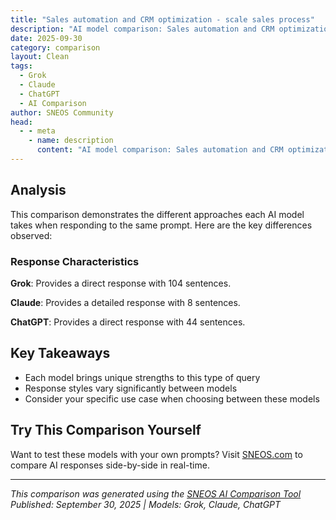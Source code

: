 ```yaml
---
title: "Sales automation and CRM optimization - scale sales process"
description: "AI model comparison: Sales automation and CRM optimization - scale sales process..."
date: 2025-09-30
category: comparison
layout: Clean
tags:
  - Grok
  - Claude
  - ChatGPT
  - AI Comparison
author: SNEOS Community
head:
  - - meta
    - name: description
      content: "AI model comparison: Sales automation and CRM optimization - scale sales process..."
---
```


<ChatComparison
  title="Sales automation and CRM optimization - scale sales process"
  prompt="Sales automation and CRM optimization - scale sales process"
  :responses='{
    "Grok": "Sales automation and CRM (Customer Relationship Management) optimization are critical strategies for scaling a sales process efficiently while maintaining personalized customer interactions. By automating repetitive tasks, streamlining workflows, and leveraging data-driven insights through a CRM system, businesses can improve productivity, enhance customer relationships, and drive revenue growth. Below is a detailed guide to scaling your sales process using sales automation and CRM optimization.\n\n---\n\n### 1. Understand Your Sales Process\nBefore implementing automation or optimizing your CRM, map out your current sales process. Identify each stage of the sales funnel, key activities, pain points, and areas of inefficiency. Common sales stages include:\n- Lead generation\n- Lead qualification\n- Nurturing and follow-ups\n- Proposal and pitching\n- Closing deals\n- Post-sale support\n\nUnderstanding your process helps you identify repetitive tasks for automation and areas where a CRM can provide actionable insights.\n\n---\n\n### 2. Choose the Right CRM Platform\nSelecting a CRM that aligns with your business needs is essential for scaling. Popular CRM platforms include Salesforce, HubSpot, Zoho CRM, Microsoft Dynamics 365, and Pipedrive. Consider the following when choosing a CRM:\n- Scalability: Can it grow with your business?\n- Integration: Does it integrate with your existing tools (e.g., email, marketing automation, accounting software)?\n- Customization: Can it be tailored to your sales process?\n- User-friendliness: Is it easy for your team to adopt?\n- Analytics and reporting: Does it provide actionable insights for decision-making?\n\nA well-implemented CRM acts as the backbone of your sales automation strategy, centralizing customer data and enabling personalized interactions at scale.\n\n---\n\n### 3. Automate Repetitive Sales Tasks\nSales automation tools can handle time-consuming tasks, allowing your sales team to focus on high-value activities like building relationships and closing deals. Areas to automate include:\n#### a. Lead Generation and Scoring\n- Use tools like LinkedIn Sales Navigator or lead generation software (e.g., Leadfeeder, ZoomInfo) to identify potential customers.\n- Automate lead scoring in your CRM to prioritize high-value prospects based on predefined criteria (e.g., engagement level, company size).\n\n#### b. Email Outreach and Follow-Ups\n- Leverage email automation tools (e.g., Outreach, Mailchimp, or CRM built-in features) to send personalized emails at scale.\n- Set up automated follow-up sequences to nurture leads who don\u2019t respond initially.\n\n#### c. Data Entry and Updates\n- Automate data entry by integrating forms, chatbots, or APIs to capture lead information directly into your CRM.\n- Use workflow automation to update lead statuses or assign tasks based on triggers (e.g., a lead downloading a whitepaper).\n\n#### d. Appointment Scheduling\n- Tools like Calendly or HubSpot Meetings can automate scheduling by syncing with your calendar and allowing prospects to book meetings without manual back-and-forth.\n\n#### e. Proposal and Quote Generation\n- Automate the creation of proposals and quotes using templates in your CRM or tools like PandaDoc or Proposify. Add e-signature capabilities to speed up deal closures.\n\n---\n\n### 4. Optimize CRM for Efficiency and Insights\nA CRM isn\u2019t just a database; it\u2019s a tool for driving better sales outcomes. Optimize it by:\n#### a. Centralizing Data\n- Ensure all customer interactions (calls, emails, chats) are logged in the CRM for a 360-degree view of the customer.\n- Eliminate data silos by integrating your CRM with marketing, customer support, and other systems.\n\n#### b. Segmenting Leads and Customers\n- Use CRM features to segment your audience based on demographics, behavior, or stage in the sales funnel.\n- Tailor messaging and campaigns to specific segments for higher conversion rates.\n\n#### c. Customizing Dashboards and Reports\n- Create dashboards to track key performance indicators (KPIs) like conversion rates, sales cycle length, and revenue per rep.\n- Use real-time analytics to identify bottlenecks or opportunities in the sales process.\n\n#### d. Implementing Workflow Automation\n- Set up automated workflows in your CRM to assign leads, send reminders, or trigger notifications based on specific actions.\n- For example, automatically notify a sales rep when a lead reaches a high score or reassign inactive leads to a nurturing campaign.\n\n#### e. Personalizing Customer Interactions\n- Use CRM data to deliver personalized experiences, such as referencing past interactions or tailoring offers to customer needs.\n- Automate birthday emails, renewal reminders, or upsell opportunities based on customer history.\n\n---\n\n### 5. Train Your Sales Team\nTechnology is only effective if your team knows how to use it. Invest in training to ensure adoption and proficiency.\n- Conduct regular training sessions on CRM features and automation tools.\n- Share best practices for leveraging data to close deals faster.\n- Encourage feedback from the team to identify gaps in the system or process.\n\n---\n\n### 6. Align Sales and Marketing\nSales automation and CRM optimization work best when sales and marketing teams are aligned. Use your CRM to:\n- Share lead data between teams to ensure a seamless handoff from marketing to sales.\n- Track the effectiveness of marketing campaigns in generating qualified leads.\n- Implement Service Level Agreements (SLAs) to define lead qualification criteria and follow-up timelines.\n\n---\n\n### 7. Monitor and Refine Your Process\nScaling a sales process is an iterative journey. Continuously monitor results and refine your approach:\n- Analyze CRM reports to identify trends, such as high-performing channels or slow stages in the funnel.\n- A/B test automated email campaigns to improve open and response rates.\n- Gather feedback from your sales team to address usability issues or inefficiencies in the system.\n\nUse key metrics to measure success, including:\n- Lead-to-customer conversion rate\n- Average sales cycle length\n- Customer acquisition cost (CAC)\n- Sales team productivity (e.g., deals closed per rep)\n- Customer retention and lifetime value (CLV)\n\n---\n\n### 8. Leverage Advanced Technologies\nAs your business scales, consider incorporating advanced tools to enhance automation and CRM capabilities:\n- **Artificial Intelligence (AI):** Use AI-powered tools (e.g., Salesforce Einstein, HubSpot AI) for predictive lead scoring, sales forecasting, and personalized recommendations.\n- **Chatbots:** Implement AI chatbots for initial lead qualification or 24/7 customer support.\n- **Sales Enablement Tools:** Use tools like Gong or Chorus.ai to analyze sales calls and provide coaching insights to reps.\n\n---\n\n### 9. Focus on Customer Experience\nWhile scaling through automation, avoid losing the human touch. Use your CRM to:\n- Track customer satisfaction through surveys or Net Promoter Score (NPS).\n- Automate post-sale follow-ups to ensure customer success and encourage repeat business.\n- Identify opportunities for upselling or cross-selling based on purchase history.\n\n---\n\n### 10. Plan for Scalability\nAs your business grows, ensure your sales automation and CRM setup can handle increased volume:\n- Regularly audit your CRM data for accuracy and relevance.\n- Invest in cloud-based solutions for flexibility and scalability.\n- Expand automation to cover additional areas like customer onboarding or renewals.\n\n---\n\n### Benefits of Sales Automation and CRM Optimization\n- **Increased Efficiency:** Automation eliminates manual tasks, freeing up time for selling.\n- **Better Lead Management:** Prioritize and nurture leads effectively with data-driven insights.\n- **Improved Customer Relationships:** Personalized interactions based on CRM data build trust and loyalty.\n- **Scalability:** Handle more leads and customers without a proportional increase in resources.\n- **Enhanced Reporting:** Gain visibility into sales performance and make informed decisions.\n\n---\n\n### Conclusion\nScaling your sales process through automation and CRM optimization requires a strategic approach, starting with a deep understanding of your sales funnel and customer needs. By selecting the right tools, automating repetitive tasks, aligning teams, and continuously refining your approach, you can drive efficiency and growth. Focus on balancing automation with personalization to maintain strong customer relationships while scaling operations.\n\nIf you\u2019re just starting, begin with a simple CRM setup and basic automation for lead nurturing and follow-ups. As your business grows, layer on more advanced features and integrations to support larger teams and complex sales cycles. Would you like specific recommendations for tools or a step-by-step implementation plan tailored to your business?",
    "Claude": "# Sales Automation \u0026 CRM Optimization Strategy\n\n## \uD83C\uDFAF Core Framework for Scaling Sales Processes\n\n### 1. **Sales Process Standardization**\n\u0060\u0060\u0060\nLead Generation \u2192 Qualification \u2192 Demo/Proposal \u2192 Negotiation \u2192 Close \u2192 Onboarding\n\u0060\u0060\u0060\n\n**Key Automation Points:**\n- Lead scoring and routing\n- Follow-up sequences\n- Task assignments\n- Pipeline stage progression\n- Contract generation\n\n### 2. **CRM Optimization Essentials**\n\n#### **Data Architecture**\n- **Contact Management**: Unified customer profiles\n- **Deal Tracking**: Standardized opportunity stages\n- **Activity Logging**: Automated interaction capture\n- **Custom Fields**: Industry-specific data points\n- **Integration Sync**: Connect all sales tools\n\n#### **Workflow Automation**\n- **Lead Assignment**: Round-robin or territory-based routing\n- **Email Sequences**: Triggered nurture campaigns\n- **Task Creation**: Automatic follow-up reminders\n- **Pipeline Updates**: Stage-based automation rules\n- **Reporting**: Real-time dashboard updates\n\n## \uD83D\uDD27 Implementation Roadmap\n\n### Phase 1: Foundation (Weeks 1-4)\n- [ ] Audit current sales process\n- [ ] Clean and standardize CRM data\n- [ ] Map customer journey stages\n- [ ] Define lead scoring criteria\n- [ ] Set up basic automation rules\n\n### Phase 2: Automation (Weeks 5-8)\n- [ ] Implement email sequences\n- [ ] Create lead routing workflows\n- [ ] Set up pipeline automation\n- [ ] Configure reporting dashboards\n- [ ] Integrate key tools (email, calendar, etc.)\n\n### Phase 3: Optimization (Weeks 9-12)\n- [ ] A/B test email templates\n- [ ] Refine lead scoring models\n- [ ] Optimize conversion funnels\n- [ ] Train team on new processes\n- [ ] Monitor and adjust workflows\n\n## \uD83D\uDEE0\uFE0F Essential Tools \u0026 Integrations\n\n### **CRM Platforms**\n- **HubSpot**: All-in-one with strong automation\n- **Salesforce**: Enterprise-grade customization\n- **Pipedrive**: Visual pipeline management\n- **Zoho CRM**: Cost-effective for SMBs\n\n### **Sales Automation Tools**\n- **Outreach/SalesLoft**: Email sequencing\n- **Calendly**: Meeting scheduling\n- **DocuSign**: Contract automation\n- **Slack**: Team communication\n- **Zapier**: Workflow connections\n\n### **Key Integrations**\n\u0060\u0060\u0060\nCRM \u2194 Email Marketing Platform\nCRM \u2194 Marketing Automation\nCRM \u2194 Customer Support\nCRM \u2194 Billing/Invoicing\nCRM \u2194 Analytics Tools\n\u0060\u0060\u0060\n\n## \uD83D\uDCCA Metrics \u0026 KPIs to Track\n\n### **Pipeline Metrics**\n- Lead-to-opportunity conversion rate\n- Average deal size\n- Sales cycle length\n- Win/loss ratios by stage\n- Pipeline velocity\n\n### **Activity Metrics**\n- Email open/click rates\n- Call-to-meeting conversion\n- Demo-to-close rates\n- Follow-up response times\n- Activities per deal\n\n### **Team Productivity**\n- Deals closed per rep\n- Time spent on admin tasks\n- Lead response times\n- Quota attainment\n- Revenue per activity\n\n## \uD83D\uDE80 Quick Wins for Immediate Impact\n\n### **Week 1 Implementations**\n1. **Email Templates**: Create 5-10 proven templates\n2. **Lead Scoring**: Basic point system (website visits, email engagement)\n3. **Auto-Assignments**: Route leads by territory/product\n4. **Follow-up Reminders**: Automatic task creation\n5. **Pipeline Alerts**: Notify on stalled deals\n\n### **Month 1 Targets**\n- 30% reduction in manual data entry\n- 50% faster lead response times\n- 25% increase in email engagement\n- 100% lead follow-up compliance\n- Real-time pipeline visibility\n\n## \uD83D\uDCA1 Advanced Automation Strategies\n\n### **Behavioral Triggers**\n\u0060\u0060\u0060\nWebsite Visit \u2192 Score increase \u002B Alert\nEmail Click \u2192 Add to nurture sequence\nDemo Attended \u2192 Create follow-up tasks\nProposal Sent \u2192 Set reminder in 3 days\nContract Viewed \u2192 Priority alert to rep\n\u0060\u0060\u0060\n\n### **AI-Powered Features**\n- **Predictive Scoring**: Machine learning lead scoring\n- **Next Best Action",
    "ChatGPT": "Certainly! Scaling your sales process through sales automation and CRM optimization can significantly enhance efficiency, improve customer relationships, and drive revenue growth. Here\u2019s a comprehensive guide to help you achieve that:\n\n### 1. Understand Your Current Sales Process\n- **Map out your sales funnel:** Identify stages from lead generation to closing.\n- **Analyze bottlenecks:** Look for where leads drop off or sales slow.\n- **Collect data:** Utilize existing CRM data to understand customer behavior and sales team performance.\n\n### 2. Define Clear Objectives\n- Increase sales volume\n- Reduce sales cycle length\n- Improve lead qualification\n- Enhance cross-team collaboration\n- Elevate customer experience\n\n### 3. Choose the Right CRM Platform\n- Ensure your CRM supports automation (e.g., Salesforce, HubSpot, Zoho CRM).\n- Look for integrations with email, marketing tools, chat, calendars, and analytics.\n- Consider scalability, user-friendliness, and mobile access.\n\n### 4. Automate Repetitive Tasks\n- **Lead scoring \u0026 routing:** Automatically assign leads to the right sales reps based on criteria.\n- **Email sequences:** Automate follow-ups, nurture drip campaigns, and birthday/anniversary greetings.\n- **Data entry:** Use tools to auto-fill contact information and log interactions.\n- **Appointment scheduling:** Integrate calendar tools that sync with CRM.\n\n### 5. Optimize Lead Management\n- Use AI or rule-based lead scoring to prioritize high-potential leads.\n- Implement web forms that feed leads directly into your CRM.\n- Use chatbots for instant engagement and qualification on your website.\n\n### 6. Enhance Sales Team Collaboration\n- Use CRM\u2019s task management and communication features.\n- Share customer notes, updates, and sales collateral in a centralized place.\n- Set up automated alerts for deal stage changes or customer interactions.\n\n### 7. Leverage Analytics and Reporting\n- Track KPIs such as conversion rates, average deal size, sales cycle length.\n- Use dashboards for real-time insights.\n- Continuously analyze data to refine processes.\n\n### 8. Train and Support Your Sales Team\n- Provide ongoing training on CRM and automation tools.\n- Encourage adoption by demonstrating time savings and improved results.\n- Gather feedback for improvement.\n\n### 9. Scale Gradually and Continuously Improve\n- Start automating simple tasks and gradually add more complex workflows.\n- Monitor performance after each change.\n- Iterate based on data and user feedback.\n\n### 10. Integrate Marketing and Customer Support\n- Align sales and marketing data for a cohesive customer journey.\n- Automate handoffs from marketing-qualified leads (MQL) to sales-qualified leads (SQL).\n- Use CRM to track customer support interactions and upsell/cross-sell opportunities.\n\n---\n\nIf you want, I can help you create a tailored sales automation and CRM optimization plan or recommend specific tools and workflows. Just let me know!"
  }'
  published-date="17:09"
/>

## Analysis

This comparison demonstrates the different approaches each AI model takes when responding to the same prompt. Here are the key differences observed:

### Response Characteristics

**Grok**: Provides a direct response with 104 sentences. 

**Claude**: Provides a detailed response with 8 sentences. 

**ChatGPT**: Provides a direct response with 44 sentences. 

## Key Takeaways

- Each model brings unique strengths to this type of query
- Response styles vary significantly between models
- Consider your specific use case when choosing between these models

## Try This Comparison Yourself

Want to test these models with your own prompts? Visit [SNEOS.com](https://sneos.com) to compare AI responses side-by-side in real-time.

---

*This comparison was generated using the [SNEOS AI Comparison Tool](https://sneos.com)*
*Published: September 30, 2025 | Models: Grok, Claude, ChatGPT*
